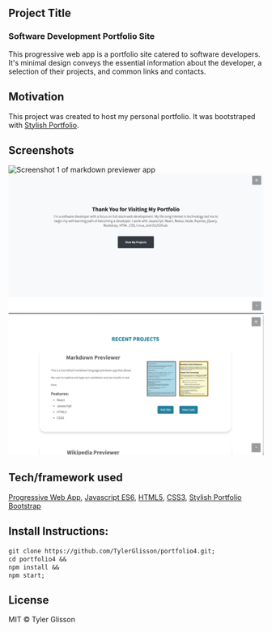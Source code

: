 ## Project Title
### Software Development Portfolio Site
This progressive web app is a portfolio site catered to software developers.  It's minimal design conveys the essential information about the developer, a selection of their projects, and common links and contacts.

## Motivation
This project was created to host my personal portfolio. It was bootstraped with [Stylish Portfolio](https://startbootstrap.com/template-overviews/stylish-portfolio).  

## Screenshots
![Screenshot 1 of markdown previewer app](https://raw.githubusercontent.com/TylerGlisson/portfolio4/master/img/portfolio1.png)
![Screenshot 2 of markdown previewer app](https://raw.githubusercontent.com/TylerGlisson/portfolio4/master/img/portfolio2.png)
![Screenshot 3 of markdown previewer app](https://raw.githubusercontent.com/TylerGlisson/portfolio4/master/img/portfolio3.png)

## Tech/framework used
[Progressive Web App](https://developers.google.com/web/progressive-web-apps/), [Javascript ES6](https://en.wikipedia.org/wiki/ECMAScript), [HTML5](https://developer.mozilla.org/en-US/docs/Web/Guide/HTML/HTML5), [CSS3](https://developer.mozilla.org/en-US/docs/Web/CSS/CSS3), [Stylish Portfolio Bootstrap](https://startbootstrap.com/template-overviews/stylish-portfolio)

## Install Instructions:
```
git clone https://github.com/TylerGlisson/portfolio4.git;
cd portfolio4 &&
npm install &&
npm start;
```

<!-- ## Learn More

You can learn more in the [Create React App documentation](https://facebook.github.io/create-react-app/docs/getting-started).

To learn React, check out the [React documentation](https://reactjs.org/).

This project was bootstrapped with [Create React App](https://github.com/facebook/create-react-app). -->

## License
MIT © Tyler Glisson